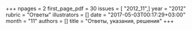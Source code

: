 +++
npages = 2
first_page_pdf = 30
issues = [ "2012_11",]
year = "2012"
rubric = "Ответы"
illustrators = []
date = "2017-05-03T00:17:29+03:00"
month = "11"
authors = []
title = "Ответы, указания, решения"
+++
